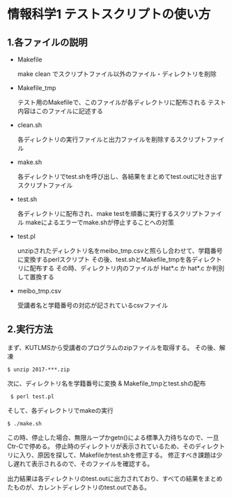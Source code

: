 # 情報科学1 テストスクリプトの使い方

## 1.各ファイルの説明
- Makefile

  make clean でスクリプトファイル以外のファイル・ディレクトリを削除
 
- Makefile_tmp

  テスト用のMakefileで、このファイルが各ディレクトリに配布される
  テスト内容はこのファイルに記述する
 
- clean.sh

  各ディレクトリの実行ファイルと出力ファイルを削除するスクリプトファイル
 
- make.sh

  各ディレクトリでtest.shを呼び出し、各結果をまとめてtest.outに吐き出すスクリプトファイル
 
- test.sh

  各ディレクトリに配布され、make testを順番に実行するスクリプトファイル
  makeによるエラーでmake.shが停止することへの対策
 
- test.pl

  unzipされたディレクトリ名をmeibo_tmp.csvと照らし合わせて、学籍番号に変換するperlスクリプト
  その後、test.shとMakefile_tmpを各ディレクトリに配布する
  その時、ディレクトリ内のファイルが Hat*.c か hat*.c か判別して置換する
 
- meibo_tmp.csv

  受講者名と学籍番号の対応が記されているcsvファイル



## 2.実行方法
 まず、KUTLMSから受講者のプログラムのzipファイルを取得する。
 その後、解凍

 `$ unzip 2017-***.zip`

 次に、ディレクトリ名を学籍番号に変換 & Makefile_tmpとtest.shの配布

 ` $ perl test.pl`

 そして、各ディレクトリでmakeの実行

 `$ ./make.sh`

 この時、停止した場合、無限ループかgetn()による標準入力待ちなので、一旦Ctr-Cで停める。
 停止時のディレクトリが表示されているため、そのディレクトリに入り、原因を探して、Makefileかtest.shを修正する。
 修正すべき課題は少し遅れて表示されるので、そのファイルを確認する。

 出力結果は各ディレクトリのtest.outに出力されており、すべての結果をまとめたものが、カレントディレクトリのtest.outである。

